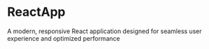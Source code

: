 # ReactApp
A modern, responsive React application designed for seamless user experience and optimized performance
